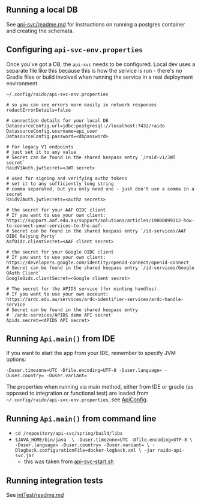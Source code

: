 
## Running a local DB

See [api-svc/readme.md](../readme.md) for instructions on running a postgres 
container and creating the schemata.


## Configuring `api-svc-env.properties`

Once you've got a DB, the `api-svc` needs to be configured.
Local dev uses a separate file like this because this is how the service is 
run - there's no Gradle files or build involved when running the service in 
a real deployment environment. 

`~/.config/raido/api-svc-env.properties`
```properties
# so you can see errors more easily in network responses
redactErrorDetails=false

# connection details for your local DB
DatasourceConfig.url=jdbc:postgresql://localhost:7432/raido
DatasourceConfig.username=api_user
DatasourceConfig.password=<dbpassword>

# For legacy V1 endpoints
# just set it to any value
# Secret can be found in the shared keepass entry `/raid-v1/JWT secret`
RaidV1Auth.jwtSecret=<JWT secret>

# used for signing and verifying authz tokens
# set it to any sufficiently long string
# comma separated, but you only need one - just don't use a comma in a secret 
RaidV2Auth.jwtSecrets=<authz secrets>

# the secret for your AAF OIDC client
# If you want to use your own client: https://support.aaf.edu.au/support/solutions/articles/19000099312-how-to-connect-your-services-to-the-aaf-
# Secret can be found in the shared keepass entry `/id-services/AAF OIDC Relying Party`
AafOidc.clientSecret=<AAF client secret>

# the secret for your Google OIDC client
# If you want to use your own client: https://developers.google.com/identity/openid-connect/openid-connect
# Secret can be found in the shared keepass entry `/id-services/Google OAuth Client`
GoogleOidc.clientSecret=<Google client secret>

# The secret for the APIDS service (for minting handles).
# If you want to use your own account: https://ardc.edu.au/services/ardc-identifier-services/ardc-handle-service
# Secret can be found in the shared keepass entry 
# `/ardc-services/APIDS demo API secret`
Apids.secret=<APIDS API secret>

```


## Running `Api.main()` from IDE

If you want to start the app from your IDE, remember to specify JVM options:

`-Duser.timezone=UTC -Dfile.encoding=UTF-8 -Duser.language= -Duser.country= -Duser.variant=`

The properties when running via main method, either from IDE or gradle (as
opposed to integration or functional test) are loaded from
`~/.config/raido/api-svc-env.properties`, see
[ApiConfig](./src/main/java/raido/apisvc/spring/config/ApiConfig.java).


## Running `Api.main()` from command line

* `cd /repository/api-svc/spring/build/libs`
* `$JAVA_HOME/bin/java  \
  -Duser.timezone=UTC -Dfile.encoding=UTF-8 \
  -Duser.language= -Duser.country= -Duser.variant= \
  -Dlogback.configurationFile=docker-logback.xml \
  -jar raido-api-svc.jar`
  * this was taken from [api-svc-start.sh](../docker/src/main/docker/script/api-svc-start.sh)

## Running integration tests

See [intTest/readme.md](./src/intTest/readme.md)


